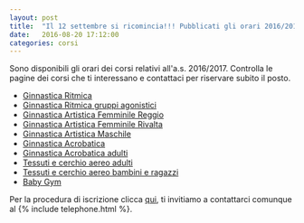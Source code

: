 ```yaml
---
layout: post
title:  "Il 12 settembre si ricomincia!!! Pubblicati gli orari 2016/2017"
date:   2016-08-20 17:12:00
categories: corsi
---
```

Sono disponibili gli orari dei corsi relativi all'a.s. 2016/2017. Controlla le pagine dei corsi che ti interessano e contattaci per riservare subito il posto.

- [Ginnastica Ritmica](/assets/docs/orari_contributi_ritmica.pdf)
- [Ginnastica Ritmica gruppi agonistici](/assets/docs/orari_contributi_ritmica_agonistica.pdf)
- [Ginnastica Artistica Femminile Reggio](/assets/docs/orari_contributi_artistica_femminile_cervi.pdf)
- [Ginnastica Artistica Femminile Rivalta](/assets/docs/orari_contributi_artistica_femminile_ciechi.pdf)
- [Ginnastica Artistica Maschile](/assets/docs/orari_contributi_artistica_maschile.pdf)
- [Ginnastica Acrobatica](/assets/docs/orari_contributi_acrobatica.pdf)
- [Ginnastica Acrobatica adulti](/assets/docs/orari_contributi_acrobatica_adulti.pdf)
- [Tessuti e cerchio aereo adulti](/assets/docs/orari_contributi_tessuti_adulti.pdf)
- [Tessuti e cerchio aereo bambini e ragazzi](/assets/docs/orari_contributi_tessuti_junior.pdf)
- [Baby Gym](/assets/docs/orari_contributi_baby_gym.pdf)

Per la procedura di iscrizione clicca [qui](/iscrizioni/), ti invitiamo a contattarci comunque al {% include telephone.html %}.

